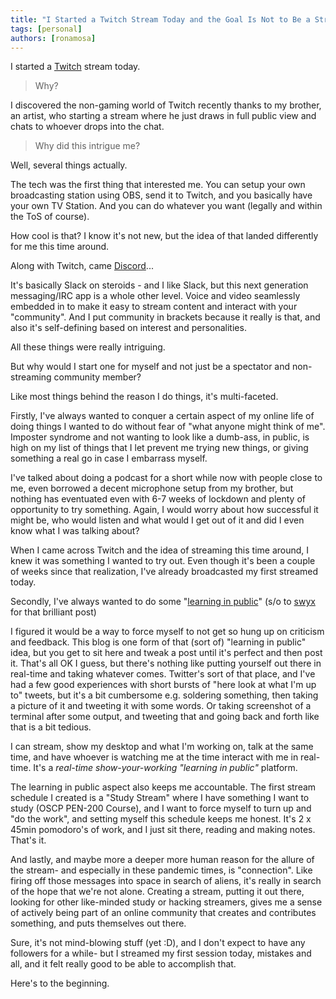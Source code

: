 ```yaml
---
title: "I Started a Twitch Stream Today and the Goal Is Not to Be a Streamer."
tags: [personal]
authors: [ronamosa]
---
```


I started a [Twitch](https://www.twitch.tv/rxhackk) stream today.

> Why?

I discovered the non-gaming world of Twitch recently thanks to my brother, an artist, who starting a stream where he just draws in full public view and chats to whoever drops into the chat.

> Why did this intrigue me?

Well, several things actually.

The tech was the first thing that interested me. You can setup your own broadcasting station using OBS, send it to Twitch, and you basically have your own TV Station. And you can do whatever you want (legally and within the ToS of course).

How cool is that? I know it's not new, but the idea of that landed differently for me this time around.

Along with Twitch, came [Discord](https://discord.com/)...

<!--truncate-->

It's basically Slack on steroids - and I like Slack, but this next generation messaging/IRC app is a whole other level. Voice and video seamlessly embedded in to make it easy to stream content and interact with your "community". And I put community in brackets because it really is that, and also it's self-defining based on interest and personalities.

All these things were really intriguing.

But why would I start one for myself and not just be a spectator and non-streaming community member?

Like most things behind the reason I do things, it's multi-faceted.

Firstly, I've always wanted to conquer a certain aspect of my online life of doing things I wanted to do without fear of "what anyone might think of me". Imposter syndrome and not wanting to look like a dumb-ass, in public, is high on my list of things that I let prevent me trying new things, or giving something a real go in case I embarrass myself.

I've talked about doing a podcast for a short while now with people close to me, even borrowed a decent microphone setup from my brother, but nothing has eventuated even with 6-7 weeks of lockdown and plenty of opportunity to try something. Again, I would worry about how successful it might be, who would listen and what would I get out of it and did I even know what I was talking about?

When I came across Twitch and the idea of streaming this time around, I knew it was something I wanted to try out. Even though it's been a couple of weeks since that realization, I've already broadcasted my first streamed today.

Secondly, I've always wanted to do some "[learning in public](https://www.swyx.io/learn-in-public/)" (s/o to [swyx](https://www.swyx.io) for that brilliant post)

I figured it would be a way to force myself to not get so hung up on criticism and feedback. This blog is one form of that (sort of) "learning in public" idea, but you get to sit here and tweak a post until it's perfect and then post it. That's all OK I guess, but there's nothing like putting yourself out there in real-time and taking whatever comes. Twitter's sort of that place, and I've had a few good experiences with short bursts of "here look at what I'm up to" tweets, but it's a bit cumbersome e.g. soldering something, then taking a picture of it and tweeting it with some words. Or taking screenshot of a terminal after some output, and tweeting that and going back and forth like that is a bit tedious.

I can stream, show my desktop and what I'm working on, talk at the same time, and have whoever is watching me at the time interact with me in real-time. It's a _real-time show-your-working "learning in public"_ platform.

The learning in public aspect also keeps me accountable. The first stream schedule I created is a "Study Stream" where I have something I want to study (OSCP PEN-200 Course), and I want to force myself to turn up and "do the work", and setting myself this schedule keeps me honest. It's 2 x 45min pomodoro's of work, and I just sit there, reading and making notes. That's it.

And lastly, and maybe more a deeper more human reason for the allure of the stream- and especially in these pandemic times, is "connection". Like firing off those messages into space in search of aliens, it's really in search of the hope that we're not alone. Creating a stream, putting it out there, looking for other like-minded study or hacking streamers, gives me a sense of actively being part of an online community that creates and contributes something, and puts themselves out there.

Sure, it's not mind-blowing stuff (yet :D), and I don't expect to have any followers for a while- but I streamed my first session today, mistakes and all, and it felt really good to be able to accomplish that.

Here's to the beginning.
